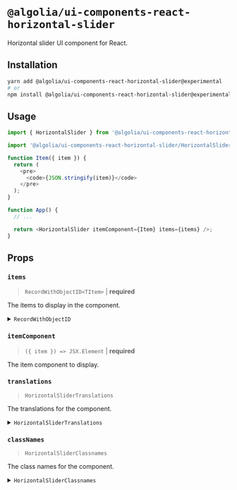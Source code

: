# `@algolia/ui-components-react-horizontal-slider`

Horizontal slider UI component for React.

## Installation

```sh
yarn add @algolia/ui-components-react-horizontal-slider@experimental
# or
npm install @algolia/ui-components-react-horizontal-slider@experimental
```

## Usage

```js
import { HorizontalSlider } from '@algolia/ui-components-react-horizontal-slider';

import '@algolia/ui-components-react-horizontal-slider/HorizontalSlider.css';

function Item({ item }) {
  return (
    <pre>
      <code>{JSON.stringify(item)}</code>
    </pre>
  );
}

function App() {
  // ...

  return <HorizontalSlider itemComponent={Item} items={items} />;
}
```

## Props

### `items`

> `RecordWithObjectID<TItem>` | **required**

The items to display in the component.

<details>

<summary><code>RecordWithObjectID</code></summary>

```ts
type RecordWithObjectID<TItem> = TItem & {
  objectID: string;
};
```

</details>

### `itemComponent`

> `({ item }) => JSX.Element` | **required**

The item component to display.

### `translations`

> `HorizontalSliderTranslations`

The translations for the component.

<details>

<summary><code>HorizontalSliderTranslations</code></summary>

```ts
type HorizontalSliderTranslations = Partial<{
  sliderLabel: string;
  previousButtonLabel: string;
  previousButtonTitle: string;
  nextButtonLabel: string;
  nextButtonTitle: string;
}>;
```

</details>

### `classNames`

> `HorizontalSliderClassnames`

The class names for the component.

<details>

<summary><code>HorizontalSliderClassnames</code></summary>

```ts
type HorizontalSliderClassnames = Partial<{
  item: string;
  list: string;
  navigation: string;
  navigationNext: string;
  navigationPrevious: string;
  root: string;
}>;
```

</details>
